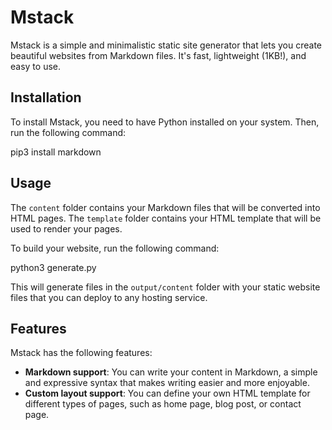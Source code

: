 # Mstack

Mstack is a simple and minimalistic static site generator that lets you create beautiful websites from Markdown files. It's fast, lightweight (1KB!), and easy to use.

## Installation

To install Mstack, you need to have Python installed on your system. Then, run the following command:

<!-- start:code block --> pip3 install markdown<!-- end:code block -->

## Usage

The `content` folder contains your Markdown files that will be converted into HTML pages. The `template` folder contains your HTML template that will be used to render your pages.

To build your website, run the following command:

<!-- start:code block --> python3 generate.py<!-- end:code block -->


This will generate files in the `output/content` folder with your static website files that you can deploy to any hosting service.

## Features

Mstack has the following features:

- **Markdown support**: You can write your content in Markdown, a simple and expressive syntax that makes writing easier and more enjoyable.
- **Custom layout support**: You can define your own HTML template for different types of pages, such as home page, blog post, or contact page.
